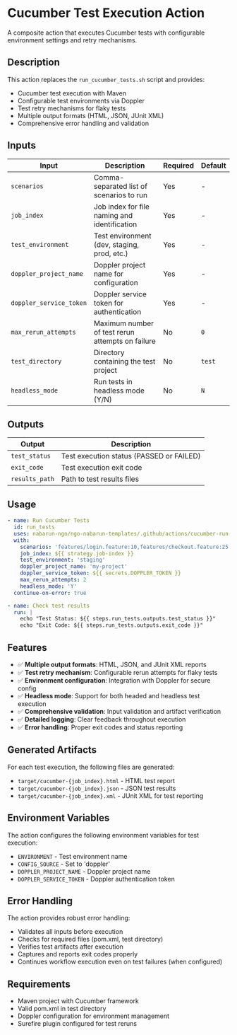 # Cucumber Test Execution Action

A composite action that executes Cucumber tests with configurable environment settings and retry mechanisms.

## Description

This action replaces the `run_cucumber_tests.sh` script and provides:
- Cucumber test execution with Maven
- Configurable test environments via Doppler
- Test retry mechanisms for flaky tests
- Multiple output formats (HTML, JSON, JUnit XML)
- Comprehensive error handling and validation

## Inputs

| Input | Description | Required | Default |
|-------|-------------|----------|---------|
| `scenarios` | Comma-separated list of scenarios to run | Yes | - |
| `job_index` | Job index for file naming and identification | Yes | - |
| `test_environment` | Test environment (dev, staging, prod, etc.) | Yes | - |
| `doppler_project_name` | Doppler project name for configuration | Yes | - |
| `doppler_service_token` | Doppler service token for authentication | Yes | - |
| `max_rerun_attempts` | Maximum number of test rerun attempts on failure | No | `0` |
| `test_directory` | Directory containing the test project | No | `test` |
| `headless_mode` | Run tests in headless mode (Y/N) | No | `N` |

## Outputs

| Output | Description |
|--------|-------------|
| `test_status` | Test execution status (PASSED or FAILED) |
| `exit_code` | Test execution exit code |
| `results_path` | Path to test results files |

## Usage

```yaml
- name: Run Cucumber Tests
  id: run_tests
  uses: nabarun-ngo/ngo-nabarun-templates/.github/actions/cucumber-run-tests@main
  with:
    scenarios: 'features/login.feature:10,features/checkout.feature:25'
    job_index: ${{ strategy.job-index }}
    test_environment: 'staging'
    doppler_project_name: 'my-project'
    doppler_service_token: ${{ secrets.DOPPLER_TOKEN }}
    max_rerun_attempts: 2
    headless_mode: 'Y'
  continue-on-error: true

- name: Check test results
  run: |
    echo "Test Status: ${{ steps.run_tests.outputs.test_status }}"
    echo "Exit Code: ${{ steps.run_tests.outputs.exit_code }}"
```

## Features

- ✅ **Multiple output formats**: HTML, JSON, and JUnit XML reports
- ✅ **Test retry mechanism**: Configurable rerun attempts for flaky tests
- ✅ **Environment configuration**: Integration with Doppler for secure config
- ✅ **Headless mode**: Support for both headed and headless test execution
- ✅ **Comprehensive validation**: Input validation and artifact verification
- ✅ **Detailed logging**: Clear feedback throughout execution
- ✅ **Error handling**: Proper exit codes and status reporting

## Generated Artifacts

For each test execution, the following files are generated:
- `target/cucumber-{job_index}.html` - HTML test report
- `target/cucumber-{job_index}.json` - JSON test results
- `target/cucumber-{job_index}.xml` - JUnit XML for test reporting

## Environment Variables

The action configures the following environment variables for test execution:
- `ENVIRONMENT` - Test environment name
- `CONFIG_SOURCE` - Set to 'doppler'
- `DOPPLER_PROJECT_NAME` - Doppler project name
- `DOPPLER_SERVICE_TOKEN` - Doppler authentication token

## Error Handling

The action provides robust error handling:
- Validates all inputs before execution
- Checks for required files (pom.xml, test directory)
- Verifies test artifacts after execution  
- Captures and reports exit codes properly
- Continues workflow execution even on test failures (when configured)

## Requirements

- Maven project with Cucumber framework
- Valid pom.xml in test directory
- Doppler configuration for environment management
- Surefire plugin configured for test reruns
